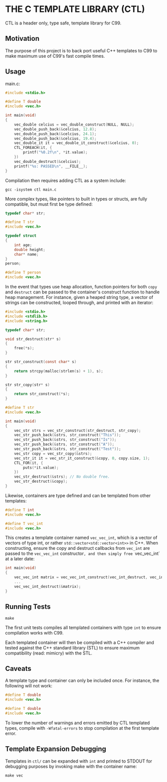 # THE C TEMPLATE LIBRARY (CTL)

CTL is a header only, type safe, template library for C99.

## Motivation

The purpose of this project is to back port useful C++
templates to C99 to make maximum use of C99's fast compile times.

## Usage

main.c:

```C
#include <stdio.h>

#define T double
#include <vec.h>

int main(void)
{
    vec_double celcius = vec_double_construct(NULL, NULL);
    vec_double_push_back(&celcius, 12.8);
    vec_double_push_back(&celcius, 24.1);
    vec_double_push_back(&celcius, 19.4);
    vec_double_it it = vec_double_it_construct(&celcius, 0);
    CTL_FOREACH(it, {
        printf("%0.2f\n", *it.value);
    })
    vec_double_destruct(&celcius);
    printf("%s: PASSED\n", __FILE__);
}
```

Compilation then requires adding CTL as a system include:

    gcc -isystem ctl main.c

More complex types, like pointers to built in types or structs,
are fully compatible, but must first be type defined:

```C
typedef char* str;

#define T str
#include <vec.h>

typedef struct
{
    int age;
    double height;
    char* name;
}
person;

#define T person
#include <vec.h>
```

In the event that types use heap allocation, function pointers
for both `copy` and `destruct` can be passed to the container's
construct function to handle heap management. For instance,
given a heaped string type, a vector of strings can be constructed,
looped through, and printed with an iterator:


```C
#include <stdio.h>
#include <stdlib.h>
#include <string.h>

typedef char* str;

void str_destruct(str* s)
{
    free(*s);
}

str str_construct(const char* s)
{
    return strcpy(malloc(strlen(s) + 1), s);
}

str str_copy(str* s)
{
    return str_construct(*s);
}

#define T str
#include <vec.h>

int main(void)
{
    vec_str strs = vec_str_construct(str_destruct, str_copy);
    vec_str_push_back(&strs, str_construct("This"));
    vec_str_push_back(&strs, str_construct("Is"));
    vec_str_push_back(&strs, str_construct("A"));
    vec_str_push_back(&strs, str_construct("Test"));
    vec_str copy = vec_str_copy(&strs);
    vec_str_it it = vec_str_it_construct(&copy, 0, copy.size, 1);
    CTL_FOR(it, {
        puts(*it.value);
    })
    vec_str_destruct(&strs); // No double free.
    vec_str_destruct(&copy);
}
```

Likewise, containers are type defined and can be templated
from other templates:

```C
#define T int
#include <vec.h>

#define T vec_int
#include <vec.h>
```

This creates a template container named `vec_vec_int`, which is
a vector of vectors of type int, or rather `std::vector<std::vector<int>>`
in C++. When constructing, ensure the copy and destruct callbacks from `vec_int` are passed
to the `vec_vec_int` constructor`, and then simply free `vec_vec_int` at a later date:

```C
int main(void)
{
    vec_vec_int matrix = vec_vec_int_construct(vec_int_destruct, vec_int_copy);
    ...
    vec_vec_int_destruct(&matrix);
}
```

## Running Tests

    make

The first unit tests compiles all templated containers with type
`int` to ensure compilation works with C99.

Each templated container will then be compiled with a C++ compiler
and tested against the C++ standard library (STL) to ensure maximum
compatibility (read: mimicry) with the STL.

## Caveats

A template type and container can only be included once. For instance,
the following will not work:

```C
#define T double
#include <vec.h>

#define T double
#include <vec.h>
```

To lower the number of warnings and errors emitted by CTL templated types,
compile with `-Wfatal-errors` to stop compilation at the first template error.

## Template Expansion Debugging

Templates in `ctl/` can be expanded with `int` and printed to STDOUT for debugging
purposes by invoking make with the container name:

    make vec
